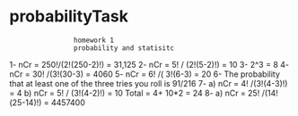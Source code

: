 # probabilityTask
                    homework 1 
                    probability and statisitc
                    
1- nCr = 250!/(2!(250-2)!) = 31,125
2- nCr = 5! / (2!(5-2)!) = 10
3- 2^3 = 8 
4- nCr = 30! /(3!(30-3) = 4060
5- nCr = 6! /( 3!(6-3) = 20 
6- The probability that at least one of the three tries you roll is 91/216
7- a) nCr = 4! /(3!(4-3)!) = 4 
   b) nCr = 5! / (3!(4-2)!) = 10
       Total = 4+ 10*2 = 24
8- a) nCr = 25! /(14!(25-14)!) = 4457400      
